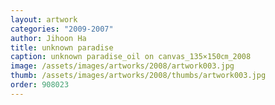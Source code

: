 ```yaml
---
layout: artwork
categories: "2009-2007"
author: Jihoon Ha
title: unknown paradise
caption: unknown paradise_oil on canvas_135×150㎝_2008
image: /assets/images/artworks/2008/artwork003.jpg
thumb: /assets/images/artworks/2008/thumbs/artwork003.jpg
order: 908023
---
```

